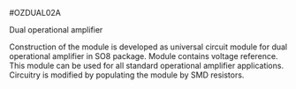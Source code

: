 <!--- PrjInfo ---> <!--- Please remove this line after manually editing --->
<!--- 00a56be08b96043df9e37d6aff7b6990 --->
<!--- Created:20170111-16:38: ---> 
<!--- Author:Mlab: ---> 
<!--- AuthorEmail:mlab@mlab.cz: ---> 
<!--- Tags:imported: ---> 
<!--- Ust:None: ---> 
<!--- Name:OZDUAL02A: --->
#OZDUAL02A 
<!--- LongName --->
Dual operational amplifier
<!--- ELongName ---> 

<!--- Lead --->
Construction of the module is developed as universal circuit module for dual operational amplifier in SO8 package. Module contains voltage reference. This module can be used for all standard operational amplifier applications. Circuitry is modified by populating the module by SMD resistors.
<!--- ELead ---> 


​
​
<!--- Description --->
<!--- EDescription --->
<!--- Content --->
<!--- EContent --->
            